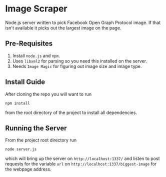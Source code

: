 Image Scraper
=============

Node.js server written to pick Facebook Open Graph Protocol image. If that isn't available it picks out the largest image on the page.

Pre-Requisites
--------------

 1. Install `node.js` and `npm`.
 2. Uses `libxml2` for parsing so you need this installed on the server.
 3. Needs `Image Magic` for figuring out image size and image type.

Install Guide
-------------

After cloning the repo you will want to run

    npm install

from the root directory of the project to install all dependencies.

Running the Server
------------------

From the project root directory run

    node server.js

which will bring up the server on `http://localhost:1337/` and listen to post requests for the variable `url` on `http://localhost:1337/biggest-image` for the webpage address.